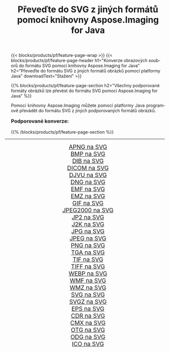 ﻿---
title: Převeďte do SVG z jiných formátů pomocí knihovny Aspose.Imaging for Java 
weight: 3920
url: /cs/java/conversion/to/svg/ 
lang: cs
langdirlevel: 2
locales: zh-hans,ja,it,ru,de,es,fr,nl,id,lt,pl,pt,vi,tr,ko,zh-hant,ar,hi,th,sv,cs,uk,he
description: Pomocí Aspose.Imaging můžete převést do SVG z jiných formátů pomocí Java
---

{{< blocks/products/pf/feature-page-wrap >}}
{{< blocks/products/pf/feature-page-header h1="Konverze obrazových souborů do formátu SVG pomocí knihovny Aspose.Imaging for Java" h2="Převeďte do formátu SVG z jiných formátů obrázků pomocí platformy Java" downloadText="Stažení" >}}


{{% blocks/products/pf/feature-page-section  h2="Všechny podporované formáty obrázků lze převést do formátu SVG pomocí Aspose.Imaging for Java" %}}
<p align=justify>Pomocí knihovny Aspose.Imaging můžete pomocí platformy Java programově převádět do formátu SVG z jiných podporovaných formátů obrázků.</p>
<h3 style="margin-top:16px;">
Podporované konverze:
</h3>
{{% /blocks/products/pf/feature-page-section %}}
<div class="container-fluid productfamilypage bg-gray">
    <div class="convertypes bg-gray agp-content section">
        <div class="container">
		<hr style="margin-left:-20px;"/>
		<div class="row other-converters" style="gap: 10px;font-size: 19px;text-align:center;">
		    <div class='col-md-3 other-converter remove-lp remove-rp'><a href="/imaging/cs/java/conversion/apng-to-svg/" style="padding:15px;">APNG na SVG</a></div>
<div class='col-md-3 other-converter remove-lp remove-rp'><a href="/imaging/cs/java/conversion/bmp-to-svg/" style="padding:15px;">BMP na SVG</a></div>
<div class='col-md-3 other-converter remove-lp remove-rp'><a href="/imaging/cs/java/conversion/dib-to-svg/" style="padding:15px;">DIB na SVG</a></div>
<div class='col-md-3 other-converter remove-lp remove-rp'><a href="/imaging/cs/java/conversion/dicom-to-svg/" style="padding:15px;">DICOM na SVG</a></div>
<div class='col-md-3 other-converter remove-lp remove-rp'><a href="/imaging/cs/java/conversion/djvu-to-svg/" style="padding:15px;">DJVU na SVG</a></div>
<div class='col-md-3 other-converter remove-lp remove-rp'><a href="/imaging/cs/java/conversion/dng-to-svg/" style="padding:15px;">DNG na SVG</a></div>
<div class='col-md-3 other-converter remove-lp remove-rp'><a href="/imaging/cs/java/conversion/emf-to-svg/" style="padding:15px;">EMF na SVG</a></div>
<div class='col-md-3 other-converter remove-lp remove-rp'><a href="/imaging/cs/java/conversion/emz-to-svg/" style="padding:15px;">EMZ na SVG</a></div>
<div class='col-md-3 other-converter remove-lp remove-rp'><a href="/imaging/cs/java/conversion/gif-to-svg/" style="padding:15px;">GIF na SVG</a></div>
<div class='col-md-3 other-converter remove-lp remove-rp'><a href="/imaging/cs/java/conversion/jpeg2000-to-svg/" style="padding:15px;">JPEG2000 na SVG</a></div>
<div class='col-md-3 other-converter remove-lp remove-rp'><a href="/imaging/cs/java/conversion/jp2-to-svg/" style="padding:15px;">JP2 na SVG</a></div>
<div class='col-md-3 other-converter remove-lp remove-rp'><a href="/imaging/cs/java/conversion/j2k-to-svg/" style="padding:15px;">J2K na SVG</a></div>
<div class='col-md-3 other-converter remove-lp remove-rp'><a href="/imaging/cs/java/conversion/jpg-to-svg/" style="padding:15px;">JPG na SVG</a></div>
<div class='col-md-3 other-converter remove-lp remove-rp'><a href="/imaging/cs/java/conversion/jpeg-to-svg/" style="padding:15px;">JPEG na SVG</a></div>
<div class='col-md-3 other-converter remove-lp remove-rp'><a href="/imaging/cs/java/conversion/png-to-svg/" style="padding:15px;">PNG na SVG</a></div>
<div class='col-md-3 other-converter remove-lp remove-rp'><a href="/imaging/cs/java/conversion/tga-to-svg/" style="padding:15px;">TGA na SVG</a></div>
<div class='col-md-3 other-converter remove-lp remove-rp'><a href="/imaging/cs/java/conversion/tif-to-svg/" style="padding:15px;">TIF na SVG</a></div>
<div class='col-md-3 other-converter remove-lp remove-rp'><a href="/imaging/cs/java/conversion/tiff-to-svg/" style="padding:15px;">TIFF na SVG</a></div>
<div class='col-md-3 other-converter remove-lp remove-rp'><a href="/imaging/cs/java/conversion/webp-to-svg/" style="padding:15px;">WEBP na SVG</a></div>
<div class='col-md-3 other-converter remove-lp remove-rp'><a href="/imaging/cs/java/conversion/wmf-to-svg/" style="padding:15px;">WMF na SVG</a></div>
<div class='col-md-3 other-converter remove-lp remove-rp'><a href="/imaging/cs/java/conversion/wmz-to-svg/" style="padding:15px;">WMZ na SVG</a></div>
<div class='col-md-3 other-converter remove-lp remove-rp'><a href="/imaging/cs/java/conversion/svg-to-svg/" style="padding:15px;">SVG na SVG</a></div>
<div class='col-md-3 other-converter remove-lp remove-rp'><a href="/imaging/cs/java/conversion/svgz-to-svg/" style="padding:15px;">SVGZ na SVG</a></div>
<div class='col-md-3 other-converter remove-lp remove-rp'><a href="/imaging/cs/java/conversion/eps-to-svg/" style="padding:15px;">EPS na SVG</a></div>
<div class='col-md-3 other-converter remove-lp remove-rp'><a href="/imaging/cs/java/conversion/cdr-to-svg/" style="padding:15px;">CDR na SVG</a></div>
<div class='col-md-3 other-converter remove-lp remove-rp'><a href="/imaging/cs/java/conversion/cmx-to-svg/" style="padding:15px;">CMX na SVG</a></div>
<div class='col-md-3 other-converter remove-lp remove-rp'><a href="/imaging/cs/java/conversion/otg-to-svg/" style="padding:15px;">OTG na SVG</a></div>
<div class='col-md-3 other-converter remove-lp remove-rp'><a href="/imaging/cs/java/conversion/odg-to-svg/" style="padding:15px;">ODG na SVG</a></div>
<div class='col-md-3 other-converter remove-lp remove-rp'><a href="/imaging/cs/java/conversion/ico-to-svg/" style="padding:15px;">ICO na SVG</a></div>
                </div>
        </div>
    </div>
</div>
<br/>


